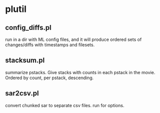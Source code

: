 # plutil

## config_diffs.pl

run in a dir with ML config files, and it will produce ordered sets of changes/diffs with timestamps and filesets.

## stacksum.pl

summarize pstacks.  Give stacks with counts in each pstack in the movie.  Ordered by count, per pstack, descending.

## sar2csv.pl

convert chunked sar to separate csv files.  run for options.
